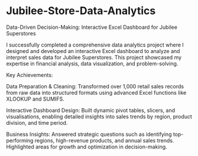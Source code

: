 # Jubilee-Store-Data-Analytics
Data-Driven Decision-Making: Interactive Excel Dashboard for Jubilee Superstores

I successfully completed a comprehensive data analytics project where I designed and developed an interactive Excel dashboard to analyze and interpret sales data for Jubilee Superstores. This project showcased my expertise in financial analysis, data visualization, and problem-solving.

Key Achievements:

Data Preparation & Cleaning: Transformed over 1,000 retail sales records from raw data into structured formats using advanced Excel functions like XLOOKUP and SUMIFS.

Interactive Dashboard Design: Built dynamic pivot tables, slicers, and visualisations, enabling detailed insights into sales trends by region, product division, and time period.

Business Insights: Answered strategic questions such as identifying top-performing regions, high-revenue products, and annual sales trends. Highlighted areas for growth and optimization in decision-making.
